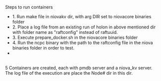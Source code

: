 Steps to run containers<br>
<ul>
<li>1. Run make file in niovakv dir, with arg DIR set to niovacore binaries folder</li>
<li>2. Place a log file from an existing run of holon in above mentioned dir with folder name as "raftconfig" instead of raftuuid.</li>
<li>3. Execute prepare_docker.sh in the niovacore binaries folder</li>
<li>4. Run the ncpc binary with the path to the raftconfig file in the niova binaries folder in order to test.<li>
</ul>
<br>
5 Containers are created, each with pmdb server and a niova_kv server. The log file of the execution are place the Node# dir in this dir.
